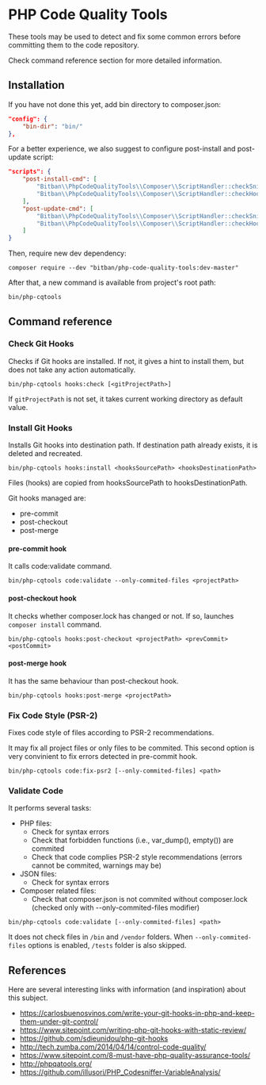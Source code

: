 # PHP Code Quality Tools

These tools may be used to detect and fix some common errors before committing them to the code repository.

Check command reference section for more detailed information.

## Installation

If you have not done this yet, add bin directory to composer.json:

```json
"config": {
    "bin-dir": "bin/"
},
```
For a better experience, we also suggest to configure post-install and post-update script:

```json
"scripts": {
    "post-install-cmd": [
        "Bitban\\PhpCodeQualityTools\\Composer\\ScriptHandler::checkSniffs",
        "Bitban\\PhpCodeQualityTools\\Composer\\ScriptHandler::checkHooks"
    ],
    "post-update-cmd": [
        "Bitban\\PhpCodeQualityTools\\Composer\\ScriptHandler::checkSniffs",
        "Bitban\\PhpCodeQualityTools\\Composer\\ScriptHandler::checkHooks"
    ]
}
```

Then, require new dev dependency:

`composer require --dev "bitban/php-code-quality-tools:dev-master"`

After that, a new command is available from project's root path:

`bin/php-cqtools`

## Command reference

### Check Git Hooks

Checks if Git hooks are installed. If not, it gives a hint to install them, but does not take any action automatically.

`bin/php-cqtools hooks:check [<gitProjectPath>]`

If `gitProjectPath` is not set, it takes current working directory as default value.

### Install Git Hooks

Installs Git hooks into destination path. If destination path already exists, it is deleted and recreated.

`bin/php-cqtools hooks:install <hooksSourcePath> <hooksDestinationPath>`

Files (hooks) are copied from hooksSourcePath to hooksDestinationPath.

Git hooks managed are:

* pre-commit
* post-checkout
* post-merge

#### pre-commit hook

It calls code:validate command.

`bin/php-cqtools code:validate --only-commited-files <projectPath>`

#### post-checkout hook

It checks whether composer.lock has changed or not. If so, launches `composer install` command.

`bin/php-cqtools hooks:post-checkout <projectPath> <prevCommit> <postCommit>`

#### post-merge hook

It has the same behaviour than post-checkout hook.

`bin/php-cqtools hooks:post-merge <projectPath>`

### Fix Code Style (PSR-2)

Fixes code style of files according to PSR-2 recommendations.

It may fix all project files or only files to be commited. This second option is very convinient to fix errors detected in pre-commit hook.

`bin/php-cqtools code:fix-psr2 [--only-commited-files] <path>`

### Validate Code

It performs several tasks:

* PHP files:
  * Check for syntax errors
  * Check that forbidden functions (i.e., var_dump(), empty()) are commited
  * Check that code complies PSR-2 style recommendations (errors cannot be commited, warnings may be)
* JSON files:
  * Check for syntax errors
* Composer related files:
  * Check that composer.json is not commited without composer.lock (checked only with --only-commited-files modifier)

`bin/php-cqtools code:validate [--only-commited-files] <path>`

It does not check files in `/bin` and `/vendor` folders. When `--only-commited-files` options is enabled, `/tests` folder is also skipped.

## References

Here are several interesting links with information (and inspiration) about this subject.

* https://carlosbuenosvinos.com/write-your-git-hooks-in-php-and-keep-them-under-git-control/
* https://www.sitepoint.com/writing-php-git-hooks-with-static-review/
* https://github.com/sdieunidou/php-git-hooks
* http://tech.zumba.com/2014/04/14/control-code-quality/
* https://www.sitepoint.com/8-must-have-php-quality-assurance-tools/
* http://phpqatools.org/
* https://github.com/illusori/PHP_Codesniffer-VariableAnalysis/
